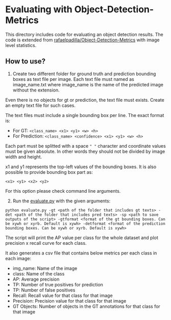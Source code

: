 # Evaluating with Object-Detection-Metrics

This directory includes code for evaluating an object detection results. The code is extended from [rafaelpadilla/Object-Detection-Metrics](https://github.com/rafaelpadilla/Object-Detection-Metrics/tree/master) with image level statistics.

## How to use?

1. Create two different folder for ground truth and prediction bounding boxes as text file per image. Each text file must named as image_name.txt where image_name is the name of the predicted image without the extension. 

Even there is no objects for gt or prediction, the text file must exists. Create an empty text file for such cases.  

The text files must include a single bounding box per line. The exact format is:

- For GT: `<class_name> <x1> <y1> <w> <h>`
- For Prediction: `<class_name> <confidence> <x1> <y1> <w> <h>`

Each part must be splitted with a space `" "` character and coordinate values must be given absolute. In other words they should not be divided by image width and height. 

x1 and y1 represents the top-left values of the bounding boxes. It is also possible to provide bounding box part as:

`<x1> <y1> <x2> <y2>`

For this option please check command line arguments. 


2. Run the [evaluate.py](evaluate.py) with the given arguments:

```
python evaluate.py -gt <path of the folder that includes gt texts> -det <path of the folder that includes pred texts> -sp <path to save outputs of the script> -gtformat <format of the gt bounding boxes. Can be xywh or xyrb. Default is xywh> -detformat <format of the prediction bounding boxes. Can be xywh or xyrb. Default is xywh>
```

The script will print the AP value per class for the whole dataset and plot precision x recall curve for each class.

It also generates a csv file that contains below metrics per each class in each image:

* img_name: Name of the image
* class: Name of the class
* AP: Average precision
* TP: Number of true positives for prediction
* TP: Number of false positives
* Recall: Recall value for that class for that image
* Precision: Precision value for that class for that image
* GT Objects: Number of objects in the GT annotations for that class for that image
